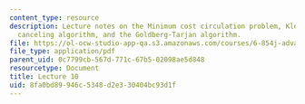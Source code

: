 ```yaml
---
content_type: resource
description: Lecture notes on the Minimum cost circulation problem, Klein's cycle
  canceling algorithm, and the Goldberg-Tarjan algorithm.
file: https://ol-ocw-studio-app-qa.s3.amazonaws.com/courses/6-854j-advanced-algorithms-fall-2008/8fa0bd89946c5348d2e330404bc93d1f_lect10_17.pdf
file_type: application/pdf
parent_uid: 0c7799cb-567d-771c-67b5-02098ae5d848
resourcetype: Document
title: Lecture 10
uid: 8fa0bd89-946c-5348-d2e3-30404bc93d1f
---
```

